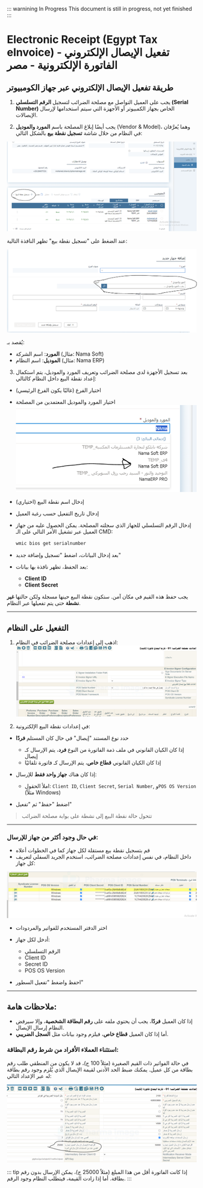 <rtl>

::: warnining In Progress
This document is still in progress, not yet finished
:::

# Electronic Receipt (Egypt Tax eInvoice) تفعيل الإيصال الإلكتروني - الفاتورة الإلكترونية - مصر

## طريقة تفعيل الإيصال الإلكتروني عبر جهاز الكومبيوتر

1. يجب على العميل التواصل مع مصلحة الضرائب لتسجيل **الرقم التسلسلي (Serial Number)** الخاص بجهاز الكمبيوتر أو الأجهزة التي سيتم استخدامها لإرسال الإيصالات.

2. يجب أيضًا إبلاغ المصلحة باسم **المورد والموديل** (Vendor & Model)، وهما يُعرَّفان في النظام من خلال شاشة **تسجيل نقطة بيع** بالشكل التالي:

![Register POS screenshot](images/electronic-receipt-register-pos.png)

عند الضغط على "تسجيل نقطة بيع" تظهر النافذة التالية:

![Register POS Details](images/electronic-receipt-register-pos-details.png)

يُقصد بـ:

* **المورد**: اسم الشركة (مثال: Nama Soft)
* **الموديل**: اسم النظام (مثال: Nama ERP)

3. بعد تسجيل الأجهزة لدى مصلحة الضرائب وتعريف المورد والموديل، يتم استكمال إعداد نقطة البيع داخل النظام كالتالي:

* اختيار الفرع (غالبًا يكون الفرع الرئيسي)

* اختيار المورد والموديل المعتمدين من المصلحة
  ![Nama ERP system name in egtax website](images/electronic-receipt-register-system-name.png)

* إدخال اسم نقطة البيع (اختياري)

* إدخال تاريخ التفعيل حسب رغبة العميل

* إدخال الرقم التسلسلي للجهاز الذي سجلته المصلحة. يمكن الحصول عليه من جهاز العميل عبر تشغيل الأمر التالي على الـ CMD:

  ```bash
  wmic bios get serialnumber
  ```

* بعد إدخال البيانات، اضغط "تسجيل وإضافة جديد"

* بعد الحفظ، تظهر نافذة بها بيانات:

    * **Client ID**
    * **Client Secret**

يجب حفظ هذه القيم في مكان آمن.
ستكون نقطة البيع حينها مسجلة ولكن حالتها **غير نشطة** حتى يتم تفعيلها عبر النظام.

---

## التفعيل على النظام

1. اذهب إلى إعدادات مصلحة الضرائب في النظام:
   ![Nama ERP Tax Authority Configuration](images/electronic-receipt-nama-tax-config.png)

2. في إعدادات نقطة البيع الإلكترونية:

* حدد نوع المستند "إيصال" في حال كان المستلم **فردًا**

    * إذا كان الكيان القانوني في ملف ذمة الفاتورة من النوع **فرد**، يتم الإرسال كـ إيصال
    * إذا كان الكيان القانوني **قطاع خاص**، يتم الإرسال كـ فاتورة تلقائيًا

* إذا كان هناك **جهاز واحد فقط** للإرسال:

    * املأ الحقول: `Client ID`, `Client Secret`, `Serial Number`, و`POS OS Version` (مثلاً Windows)

* اضغط "حفظ" ثم "تفعيل"

> تتحول حالة نقطة البيع إلى نشطة على بوابة مصلحة الضرائب

---

### في حال وجود أكثر من جهاز للإرسال:

* قم بتسجيل نقطة بيع مستقلة لكل جهاز كما في الخطوات أعلاه
* داخل النظام، في نفس إعدادات مصلحة الضرائب، استخدم الجريد السفلي لتعريف كل جهاز:

![Receipt Serials in Nama ERP](images/electronic-receipt-nama-serials.png)

* اختر الدفتر المستخدم للفواتير والمردودات

* أدخل لكل جهاز:

    * الرقم التسلسلي
    * Client ID
    * Secret ID
    * POS OS Version

* احفظ واضغط "تفعيل السطور"

---

## ملاحظات هامة:

* إذا كان العميل **فردًا**، يجب أن يحتوي ملفه على **رقم البطاقة الشخصية**، وإلا سيرفض النظام إرسال الإيصال.
* أما إذا كان العميل **قطاع خاص**، فيلزم وجود بيانات مثل **السجل الضريبي**.

### استثناء العملاء الأفراد من شرط رقم البطاقة:

في حالة الفواتير ذات القيم الصغيرة (مثلاً 100 ج)، قد لا يكون من المنطقي طلب رقم بطاقة من كل عميل.
يمكنك ضبط الحد الأدنى لقيمة الإيصال الذي يُلزم وجود رقم بطاقة له عبر الإعداد التالي:

![Minimum Value For Personal Receipts](images/electronic-receipt-nama-min-value-for-personal.png)

::: tip
 إذا كانت الفاتورة أقل من هذا المبلغ (مثلاً 25000 ج)، يمكن الإرسال بدون رقم بطاقة.
 أما إذا زادت القيمة، فيتطلب النظام وجود الرقم.
:::

</rtl>